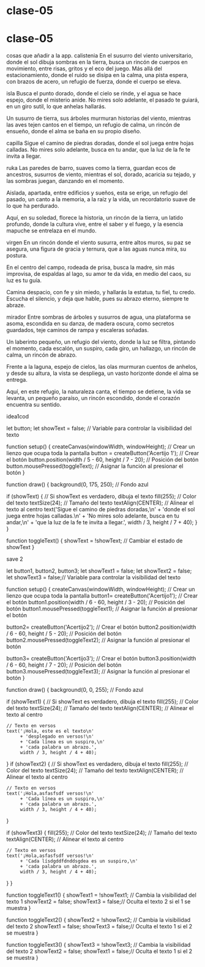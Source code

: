 # clase-05
# clase-05
 cosas que añadir a la app.
calistenia
 En el susurro del viento universitario,
donde el sol dibuja sombras en la tierra,
busca un rincón de cuerpos en movimiento,
entre risas, gritos y el eco del juego.
Más allá del estacionamiento,
donde el ruido se disipa en la calma,
una pista espera, con brazos de acero,
un refugio de fuerza, donde el cuerpo se eleva.

isla
Busca el punto dorado, donde el cielo se rinde,
y el agua se hace espejo, donde el misterio anide.
No mires solo adelante, el pasado te guiará,
en un giro sutil, lo que anhelas hallarás.

Un susurro de tierra, 
sus árboles murmuran historias del viento,
mientras las aves tejen cantos en el tiempo,
un refugio de calma, un rincón de ensueño,
donde el alma se baña en su propio diseño.

capilla
Sigue el camino de piedras doradas,
donde el sol juega entre hojas calladas.
No mires solo adelante, busca en tu andar,
que la luz de la fe te invita a llegar.

ruka
Las paredes de barro, suaves como la tierra,
guardan ecos de ancestros, susurros de viento,
mientras el sol, dorado, acaricia su tejado,
y las sombras juegan, danzando en el momento.

Aislada, apartada, entre edificios y sueños,
esta se erige, un refugio del pasado,
un canto a la memoria, a la raíz y la vida,
un recordatorio suave de lo que ha perdurado.

Aquí, en su soledad, florece la historia,
un rincón de la tierra, un latido profundo,
donde la cultura vive, entre el saber y el fuego,
y la esencia mapuche se entrelaza en el mundo.

virgen
En un rincón donde el viento susurra,
entre altos muros, su paz se asegura,
una figura de gracia y ternura,
que a las aguas nunca mira, su postura.

En el centro del campo, rodeada de prisa,
busca la madre, sin más improvisa,
de espaldas al lago, su amor te da vida,
en medio del caos, su luz es tu guía.

Camina despacio, con fe y sin miedo,
y hallarás la estatua, tu fiel, tu credo.
Escucha el silencio, y deja que hable,
pues su abrazo eterno, siempre te abraze.

mirador
Entre sombras de árboles y susurros de agua,
una plataforma se asoma, escondida en su danza,
de madera oscura, como secretos guardados,
teje caminos de rampa y escaleras soñadas.

Un laberinto pequeño, un refugio del viento,
donde la luz se filtra, pintando el momento,
cada escalón, un suspiro, cada giro, un hallazgo,
un rincón de calma, un rincón de abrazo.

Frente a la laguna, espejo de cielos,
las olas murmuran cuentos de anhelos,
y desde su altura, la vista se despliega,
un vasto horizonte donde el alma se entrega.

Aquí, en este refugio, la naturaleza canta,
el tiempo se detiene, la vida se levanta,
un pequeño paraíso, un rincón escondido,
donde el corazón encuentra su sentido.

idea1cod


let button;
let showText = false; // Variable para controlar la visibilidad del texto

function setup() {
  createCanvas(windowWidth, windowHeight); // Crear un lienzo que ocupa toda la pantalla
  button = createButton('Acertijo 1'); // Crear el botón
  button.position(width / 5 - 60, height / 7 - 20); // Posición del botón
  button.mousePressed(toggleText); // Asignar la función al presionar el botón
}

function draw() {
  background(0, 175, 250); // Fondo azul
  
  if (showText) { // Si showText es verdadero, dibuja el texto
    fill(255); // Color del texto
    textSize(24); // Tamaño del texto
    textAlign(CENTER); // Alinear el texto al centro
  text('Sigue el camino de piedras doradas,\n'
         + 'donde el sol juega entre hojas calladas.\n'
         + 'No mires solo adelante, busca en tu andar,\n'
         + 'que la luz de la fe te invita a llegar.', 
         width / 3, height / 7 + 40);
  }
}

function toggleText() {
  showText = !showText; // Cambiar el estado de showText
}

save 2

let button1, button2, button3;
let showText1 = false;
let showText2 = false;
let showText3 = false;// Variable para controlar la visibilidad del texto

function setup() {
  createCanvas(windowWidth, windowHeight); // Crear un lienzo que ocupa toda la pantalla
  button1= createButton('Acertijo1'); // Crear el botón
  button1.position(width / 6 - 60, height / 3 - 20); // Posición del botón
  button1.mousePressed(toggleText1); // Asignar la función al presionar el botón
  
  button2= createButton('Acertijo2'); // Crear el botón
  button2.position(width / 6 - 60, height / 5 - 20); // Posición del botón
  button2.mousePressed(toggleText2); // Asignar la función al presionar el botón
  
  button3= createButton('Acertijo3'); // Crear el botón
  button3.position(width / 6 - 60, height / 7 - 20); // Posición del botón
  button3.mousePressed(toggleText3); // Asignar la función al presionar el botón
}

function draw() {
  background(0, 0, 255); // Fondo azul
  
  if (showText1) { // Si showText es verdadero, dibuja el texto
    fill(255); // Color del texto
    textSize(24); // Tamaño del texto
    textAlign(CENTER); // Alinear el texto al centro

    // Texto en versos
    text('¡Hola, este es el texto\n'
         + 'desplegado en versos!\n'
         + 'Cada línea es un suspiro,\n'
         + 'cada palabra un abrazo.', 
         width / 3, height / 4 + 40);
 }
   if (showText2) { // Si showText es verdadero, dibuja el texto
    fill(255); // Color del texto
    textSize(24); // Tamaño del texto
    textAlign(CENTER); // Alinear el texto al centro

    // Texto en versos
    text('¡Hola,asfasfsdf versos!\n'
         + 'Cada línea es un suspiro,\n'
         + 'cada palabra un abrazo.', 
         width / 3, height / 4 + 40);
 }
  
   if (showText3) { 
    fill(255); // Color del texto
    textSize(24); // Tamaño del texto
    textAlign(CENTER); // Alinear el texto al centro

    // Texto en versos
    text('¡Hola,asfasfsdf versos!\n'
         + 'Cada lísdgddfdnddsgdea es un suspiro,\n'
         + 'cada palabra un abrazo.', 
         width / 3, height / 4 + 40);
 }
}

  function toggleText1() {
  showText1 = !showText1; // Cambia la visibilidad del texto 1
  showText2 = false;
  showText3 = false;// Oculta el texto 2 si el 1 se muestra
}

function toggleText2() {
  showText2 = !showText2; // Cambia la visibilidad del texto 2
  showText1 = false;
  showText3 = false;// Oculta el texto 1 si el 2 se muestra
}

function toggleText3() {
  showText3 = !showText3; // Cambia la visibilidad del texto 2
  showText2 = false;
  showText1 = false;// Oculta el texto 1 si el 2 se muestra
}
